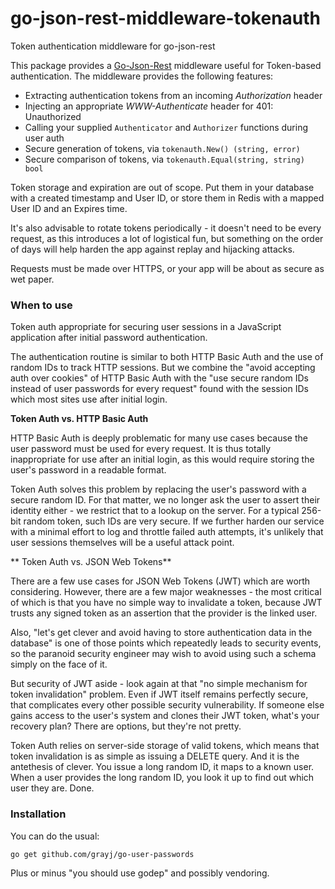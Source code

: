 # go-json-rest-middleware-tokenauth
Token authentication middleware for go-json-rest

This package provides a [Go-Json-Rest](https://ant0ine.github.io/go-json-rest/) middleware useful for Token-based authentication. The middleware provides the following features:

* Extracting authentication tokens from an incoming *Authorization* header
* Injecting an appropriate *WWW-Authenticate* header for 401: Unauthorized
* Calling your supplied `Authenticator` and `Authorizer` functions during user auth
* Secure generation of tokens, via `tokenauth.New() (string, error)`
* Secure comparison of tokens, via `tokenauth.Equal(string, string) bool`

Token storage and expiration are out of scope. Put them in your database with a created timestamp and User ID, or store them in Redis with a mapped User ID and an Expires time.

It's also advisable to rotate tokens periodically - it doesn't need to be every request, as this introduces a lot of logistical fun, but something on the order of days will help harden the app against replay and hijacking attacks.

Requests must be made over HTTPS, or your app will be about as secure as wet paper.

### When to use

Token auth appropriate for securing user sessions in a JavaScript application after initial password authentication.

The authentication routine is similar to both HTTP Basic Auth and the use of random IDs to track HTTP sessions. But we combine the "avoid accepting auth over cookies" of HTTP Basic Auth with the "use secure random IDs instead of user passwords for every request" found with the session IDs which most sites use after initial login.

**Token Auth vs. HTTP Basic Auth**

HTTP Basic Auth is deeply problematic for many use cases because the user password must be used for every request. It is thus totally inappropriate for use after an initial login, as this would require storing the user's password in a readable format.

Token Auth solves this problem by replacing the user's password with a secure random ID. For that matter, we no longer ask the user to assert their identity either - we restrict that to a lookup on the server. For a typical 256-bit random token, such IDs are very secure. If we further harden our service with a minimal effort to log and throttle failed auth attempts, it's unlikely that user sessions themselves will be a useful attack point.

** Token Auth vs. JSON Web Tokens**

There are a few use cases for JSON Web Tokens (JWT) which are worth considering. However, there are a few major weaknesses - the most critical of which is that you have no simple way to invalidate a token, because JWT trusts any signed token as an assertion that the provider is the linked user.

Also, "let's get clever and avoid having to store authentication data in the database" is one of those points which repeatedly leads to security events, so the paranoid security engineer may wish to avoid using such a schema simply on the face of it.

But security of JWT aside - look again at that "no simple mechanism for token invalidation" problem. Even if JWT itself remains perfectly secure, that complicates every other possible security vulnerability. If someone else gains access to the user's system and clones their JWT token, what's your recovery plan? There are options, but they're not pretty.

Token Auth relies on server-side storage of valid tokens, which means that token invalidation is as simple as issuing a DELETE query. And it is the antethesis of clever. You issue a long random ID, it maps to a known user. When a user provides the long random ID, you look it up to find out which user they are. Done.

### Installation

You can do the usual:

    go get github.com/grayj/go-user-passwords

Plus or minus "you should use godep" and possibly vendoring.
